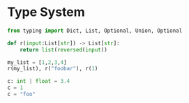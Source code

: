 # Type System

```python
from typing import Dict, List, Optional, Union, Optional
```

```python
def r(input:List[str]) -> List[str]:
    return list(reversed(input))

my_list = [1,2,3,4]
r(my_list), r("foobar"), r(1)
```

```python
c: int | float = 3.4
c = 1
c = "foo"
```